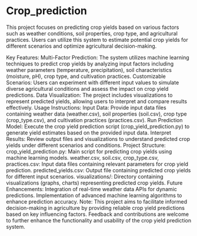 # Crop_prediction
This project focuses on predicting crop yields based on various factors such as weather conditions, soil properties, crop type, and agricultural practices. Users can utilize this system to estimate potential crop yields for different scenarios and optimize agricultural decision-making.

Key Features:
Multi-Factor Prediction: The system utilizes machine learning techniques to predict crop yields by analyzing input factors including weather parameters (temperature, precipitation), soil characteristics (moisture, pH), crop type, and cultivation practices.
Customizable Scenarios: Users can experiment with different input values to simulate diverse agricultural conditions and assess the impact on crop yield predictions.
Data Visualization: The project includes visualizations to represent predicted yields, allowing users to interpret and compare results effectively.
Usage Instructions:
Input Data: Provide input data files containing weather data (weather.csv), soil properties (soil.csv), crop type (crop_type.csv), and cultivation practices (practices.csv).
Run Prediction Model: Execute the crop yield prediction script (crop_yield_prediction.py) to generate yield estimates based on the provided input data.
Interpret Results: Review output files and visualizations to understand predicted crop yields under different scenarios and conditions.
Project Structure:
crop_yield_prediction.py: Main script for predicting crop yields using machine learning models.
weather.csv, soil.csv, crop_type.csv, practices.csv: Input data files containing relevant parameters for crop yield prediction.
predicted_yields.csv: Output file containing predicted crop yields for different input scenarios.
visualizations/: Directory containing visualizations (graphs, charts) representing predicted crop yields.
Future Enhancements:
Integration of real-time weather data APIs for dynamic predictions.
Implementation of advanced machine learning algorithms to enhance prediction accuracy.
Note:
This project aims to facilitate informed decision-making in agriculture by providing reliable crop yield predictions based on key influencing factors. Feedback and contributions are welcome to further enhance the functionality and usability of the crop yield prediction system.

